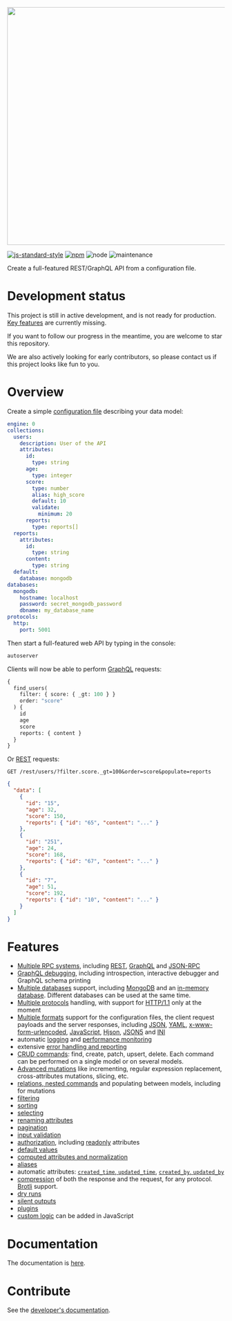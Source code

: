 <img src="https://raw.githubusercontent.com/autoserver-org/design/master/Full/autoserver_full.png" width="550"/>

[![js-standard-style](https://cdn.rawgit.com/standard/standard/master/badge.svg)](https://github.com/standard/standard)
[![npm](https://img.shields.io/npm/v/autoserver.svg)](https://www.npmjs.com/package/autoserver)
![node](https://img.shields.io/node/v/autoserver.svg)
![maintenance](https://img.shields.io/maintenance/yes/2018.svg)

Create a full-featured REST/GraphQL API from a configuration file.

# Development status

This project is still in active development, and is not ready for production.
[Key features](docs/dev/ROADMAP.md) are currently missing.

If you want to follow our progress in the meantime, you are welcome to star
this repository.

We are also actively looking for early contributors, so please contact us if this
project looks like fun to you.

# Overview

Create a simple
[configuration file](docs/server/configuration/configuration.md#configuration-file)
describing your data model:

```yml
engine: 0
collections:
  users:
    description: User of the API
    attributes:
      id:
        type: string
      age:
        type: integer
      score:
        type: number
        alias: high_score
        default: 10
        validate:
          minimum: 20
      reports:
        type: reports[]
  reports:
    attributes:
      id:
        type: string
      content:
        type: string
  default:
    database: mongodb
databases:
  mongodb:
    hostname: localhost
    password: secret_mongodb_password
    dbname: my_database_name
protocols:
  http:
    port: 5001
```

Then start a full-featured web API by typing in the console:

```bash
autoserver
```

Clients will now be able to perform [GraphQL](docs/client/rpc/graphql.md)
requests:

```graphql
{
  find_users(
    filter: { score: { _gt: 100 } }
    order: "score"
  ) {
    id
    age
    score
    reports: { content }
  }
}
```

Or [REST](docs/client/rpc/rest.md) requests:

```HTTP
GET /rest/users/?filter.score._gt=100&order=score&populate=reports
```

```json
{
  "data": [
    {
      "id": "15",
      "age": 32,
      "score": 150,
      "reports": { "id": "65", "content": "..." }
    },
    {
      "id": "251",
      "age": 24,
      "score": 168,
      "reports": { "id": "67", "content": "..." }
    },
    {
      "id": "7",
      "age": 51,
      "score": 192,
      "reports": { "id": "10", "content": "..." }
    }
  ]
}
```

# Features

- [Multiple RPC systems](docs/client/rpc/README.md), including
  [REST](docs/client/rpc/rest.md),
  [GraphQL](docs/client/rpc/graphql.md) and
  [JSON-RPC](docs/client/rpc/jsonrpc.md)
- [GraphQL debugging](docs/client/rpc/graphql.md),
  including introspection, interactive debugger and GraphQL schema printing
- [Multiple databases](docs/server/databases/README.md) support, including
  [MongoDB](docs/server/databases/mongodb.md) and an
  [in-memory database](docs/server/databases/memorydb.md).
  Different databases can be used at the same time.
- [Multiple protocols](docs/client/protocols/README.md) handling, with
  support for [HTTP/1.1](docs/server/protocols/http.md) only at the moment
- [Multiple formats](docs/client/protocols/formats.md) support for the
  configuration files, the client request payloads and the server responses,
  including [JSON](docs/client/protocols/formats.md#json),
  [YAML](docs/client/protocols/formats.md#yaml),
  [x-www-form-urlencoded](docs/client/protocols/formats.md#x-www-form-urlencoded),
  [JavaScript](docs/server/configuration/formats.md#javascript),
  [Hjson](docs/client/protocols/formats.md#hjson),
  [JSON5](docs/client/protocols/formats.md#json5) and
  [INI](docs/client/protocols/formats.md#ini)
- automatic [logging](docs/server/quality/logging.md) and
  [performance monitoring](docs/server/quality/logging.md#performance-monitoring)
- extensive
  [error handling and reporting](docs/server/usage/error.md#exceptions)
- [CRUD commands](docs/client/request/crud.md): find, create, patch, upsert,
  delete.
  Each command can be performed on a single model or on several models.
- [Advanced mutations](docs/client/request/patch.md) like incrementing,
  regular expression replacement, cross-attributes mutations, slicing, etc.
- [relations, nested commands](docs/client/request/relations.md)
  and populating between models, including for mutations
- [filtering](docs/client/arguments/filtering.md)
- [sorting](docs/client/arguments/sorting.md)
- [selecting](docs/client/arguments/selecting.md)
- [renaming attributes](docs/client/arguments/renaming.md)
- [pagination](docs/client/arguments/pagination.md)
- [input validation](docs/server/data_model/validation.md#data-validation)
- [authorization](docs/server/data_model/authorization.md), including
  [readonly](docs/server/data_model/authorization.md#readonly-attributes)
  attributes
- [default values](docs/server/data_model/default.md)
- [computed attributes and normalization](docs/server/data_model/transformation.md)
- [aliases](docs/server/data_model/compatibility.md#aliases)
- automatic attributes:
  [`created_time`, `updated_time`](docs/server/plugins/timestamp.md),
  [`created_by`, `updated_by`](docs/server/plugins/author.md)
- [compression](docs/client/arguments/compression.md) of both the response
  and the request, for any protocol.
  [Brotli](https://en.wikipedia.org/wiki/Brotli) support.
- [dry runs](docs/client/arguments/dryrun.md)
- [silent outputs](docs/client/arguments/silent.md)
- [plugins](docs/server/plugins/README.md)
- [custom logic](docs/server/configuration/functions.md) can be added in JavaScript

# Documentation

The documentation is [here](docs/README.md).

# Contribute

See the [developer's documentation](docs/dev/README.md).
